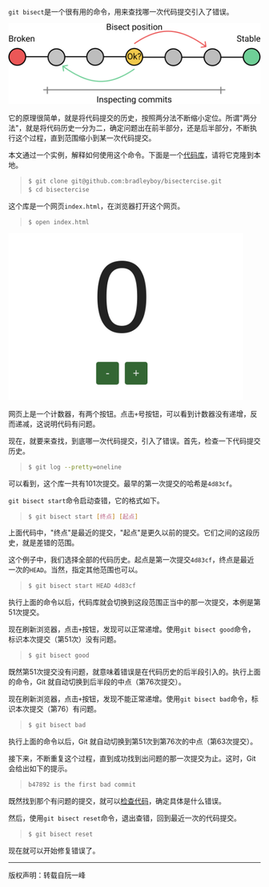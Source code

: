 `git bisect`是一个很有用的命令，用来查找哪一次代码提交引入了错误。

![img](./img/bg2018122402.png)

它的原理很简单，就是将代码提交的历史，按照两分法不断缩小定位。所谓"两分法"，就是将代码历史一分为二，确定问题出在前半部分，还是后半部分，不断执行这个过程，直到范围缩小到某一次代码提交。

本文通过一个实例，解释如何使用这个命令。下面是一个[代码库](https://github.com/bradleyboy/bisectercise)，请将它克隆到本地。

> ```bash
> $ git clone git@github.com:bradleyboy/bisectercise.git
> $ cd bisectercise
> ```

这个库是一个网页`index.html`，在浏览器打开这个网页。

> ```bash
> $ open index.html
> ```

![img](./img/bg2018122401.png)

网页上是一个计数器，有两个按钮。点击`+`号按钮，可以看到计数器没有递增，反而递减，这说明代码有问题。

现在，就要来查找，到底哪一次代码提交，引入了错误。首先，检查一下代码提交历史。

> ```bash
> $ git log --pretty=oneline
> ```

可以看到，这个库一共有101次提交。最早的第一次提交的哈希是`4d83cf`。

`git bisect start`命令启动查错，它的格式如下。

> ```bash
> $ git bisect start [终点] [起点]
> ```

上面代码中，"终点"是最近的提交，"起点"是更久以前的提交。它们之间的这段历史，就是差错的范围。

这个例子中，我们选择全部的代码历史。起点是第一次提交`4d83cf`，终点是最近一次的`HEAD`。当然，指定其他范围也可以。

> ```bash
> $ git bisect start HEAD 4d83cf
> ```

执行上面的命令以后，代码库就会切换到这段范围正当中的那一次提交，本例是第51次提交。

现在刷新浏览器，点击`+`按钮，发现可以正常递增。使用`git bisect good`命令，标识本次提交（第51次）没有问题。

> ```bash
> $ git bisect good
> ```

既然第51次提交没有问题，就意味着错误是在代码历史的后半段引入的。执行上面的命令，Git 就自动切换到后半段的中点（第76次提交）。

现在刷新浏览器，点击`+`按钮，发现不能正常递增。使用`git bisect bad`命令，标识本次提交（第76）有问题。

> ```bash
> $ git bisect bad
> ```

执行上面的命令以后，Git 就自动切换到第51次到第76次的中点（第63次提交）。

接下来，不断重复这个过程，直到成功找到出问题的那一次提交为止。这时，Git 会给出如下的提示。

> ```bash
> b47892 is the first bad commit
> ```

既然找到那个有问题的提交，就可以[检查代码](https://github.com/bradleyboy/bisectercise/commit/b47892adec22ee3b0330aff37cbc5e695dfb99d6)，确定具体是什么错误。

然后，使用`git bisect reset`命令，退出查错，回到最近一次的代码提交。

> ```bash
> $ git bisect reset
> ```

现在就可以开始修复错误了。

------

版权声明：转载自阮一峰